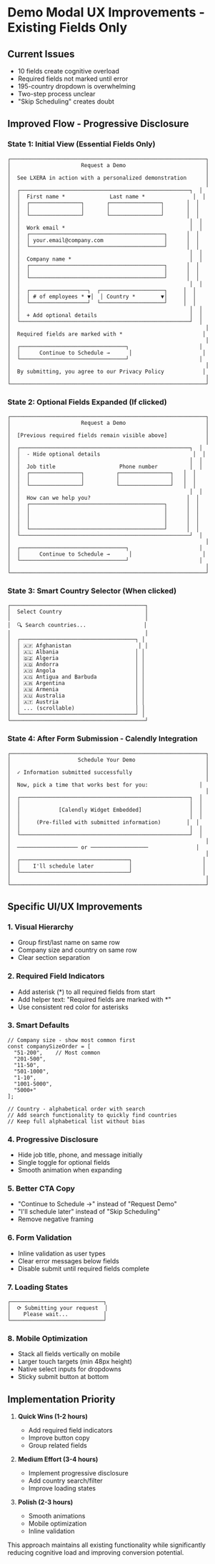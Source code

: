 # Demo Modal UX Improvements - Existing Fields Only

## Current Issues
- 10 fields create cognitive overload
- Required fields not marked until error
- 195-country dropdown is overwhelming
- Two-step process unclear
- "Skip Scheduling" creates doubt

## Improved Flow - Progressive Disclosure

### State 1: Initial View (Essential Fields Only)

```
┌─────────────────────────────────────────────────────────────┐
│                      Request a Demo                         │
│                                                             │
│  See LXERA in action with a personalized demonstration      │
│                                                             │
│  ┌─────────────────────────────────────────────────────┐  │
│  │  First name *              Last name *               │  │
│  │  ┌────────────────┐       ┌────────────────┐       │  │
│  │  │                │       │                │       │  │
│  │  └────────────────┘       └────────────────┘       │  │
│  │                                                     │  │
│  │  Work email *                                       │  │
│  │  ┌──────────────────────────────────────────┐      │  │
│  │  │ your.email@company.com                   │      │  │
│  │  └──────────────────────────────────────────┘      │  │
│  │                                                     │  │
│  │  Company name *                                     │  │
│  │  ┌──────────────────────────────────────────┐      │  │
│  │  │                                          │      │  │
│  │  └──────────────────────────────────────────┘      │  │
│  │                                                     │  │
│  │  ┌──────────────────┐  ┌────────────────────┐     │  │
│  │  │ # of employees * ▼│  │ Country *        ▼│     │  │
│  │  └──────────────────┘  └────────────────────┘     │  │
│  │                                                     │  │
│  │  + Add optional details                             │  │
│  └─────────────────────────────────────────────────────┘  │
│                                                             │
│  Required fields are marked with *                         │
│                                                             │
│  ┌─────────────────────────────────┐                      │
│  │      Continue to Schedule →      │                      │
│  └─────────────────────────────────┘                      │
│                                                             │
│  By submitting, you agree to our Privacy Policy            │
│                                                             │
└─────────────────────────────────────────────────────────────┘
```

### State 2: Optional Fields Expanded (If clicked)

```
┌─────────────────────────────────────────────────────────────┐
│                      Request a Demo                         │
│                                                             │
│  [Previous required fields remain visible above]            │
│                                                             │
│  ┌─────────────────────────────────────────────────────┐  │
│  │  - Hide optional details                             │  │
│  │                                                     │  │
│  │  Job title                    Phone number          │  │
│  │  ┌────────────────┐          ┌────────────────┐   │  │
│  │  │                │          │                │   │  │
│  │  └────────────────┘          └────────────────┘   │  │
│  │                                                     │  │
│  │  How can we help you?                              │  │
│  │  ┌──────────────────────────────────────────┐      │  │
│  │  │                                          │      │  │
│  │  │                                          │      │  │
│  │  │                                          │      │  │
│  │  └──────────────────────────────────────────┘      │  │
│  └─────────────────────────────────────────────────────┘  │
│                                                             │
│  ┌─────────────────────────────────┐                      │
│  │      Continue to Schedule →      │                      │
│  └─────────────────────────────────┘                      │
│                                                             │
└─────────────────────────────────────────────────────────────┘
```

### State 3: Smart Country Selector (When clicked)

```
┌──────────────────────────────────────────┐
│  Select Country                          │
│                                          │
│  🔍 Search countries...                  │
│                                          │
│  ┌────────────────────────────────────┐ │
│  │ 🇦🇫 Afghanistan                     │ │
│  │ 🇦🇱 Albania                        │ │
│  │ 🇩🇿 Algeria                        │ │
│  │ 🇦🇩 Andorra                        │ │
│  │ 🇦🇴 Angola                         │ │
│  │ 🇦🇬 Antigua and Barbuda            │ │
│  │ 🇦🇷 Argentina                      │ │
│  │ 🇦🇲 Armenia                        │ │
│  │ 🇦🇺 Australia                      │ │
│  │ 🇦🇹 Austria                        │ │
│  │ ... (scrollable)                   │ │
│  └────────────────────────────────────┘ │
└──────────────────────────────────────────┘
```

### State 4: After Form Submission - Calendly Integration

```
┌─────────────────────────────────────────────────────────────┐
│                     Schedule Your Demo                      │
│                                                             │
│  ✓ Information submitted successfully                       │
│                                                             │
│  Now, pick a time that works best for you:                │
│                                                             │
│  ┌─────────────────────────────────────────────────────┐  │
│  │                                                     │  │
│  │            [Calendly Widget Embedded]               │  │
│  │                                                     │  │
│  │     (Pre-filled with submitted information)        │  │
│  │                                                     │  │
│  └─────────────────────────────────────────────────────┘  │
│                                                             │
│  ─────────────────── or ──────────────────               │
│                                                             │
│  ┌──────────────────────────────────┐                      │
│  │    I'll schedule later           │                      │
│  └──────────────────────────────────┘                      │
│                                                             │
└─────────────────────────────────────────────────────────────┘
```

## Specific UI/UX Improvements

### 1. **Visual Hierarchy**
- Group first/last name on same row
- Company size and country on same row
- Clear section separation

### 2. **Required Field Indicators**
- Add asterisk (*) to all required fields from start
- Add helper text: "Required fields are marked with *"
- Use consistent red color for asterisks

### 3. **Smart Defaults**
```tsx
// Company size - show most common first
const companySizeOrder = [
  "51-200",    // Most common
  "201-500", 
  "11-50",
  "501-1000",
  "1-10",
  "1001-5000",
  "5000+"
];

// Country - alphabetical order with search
// Add search functionality to quickly find countries
// Keep full alphabetical list without bias
```

### 4. **Progressive Disclosure**
- Hide job title, phone, and message initially
- Single toggle for optional fields
- Smooth animation when expanding

### 5. **Better CTA Copy**
- "Continue to Schedule →" instead of "Request Demo"
- "I'll schedule later" instead of "Skip Scheduling"
- Remove negative framing

### 6. **Form Validation**
- Inline validation as user types
- Clear error messages below fields
- Disable submit until required fields complete

### 7. **Loading States**
```
┌─────────────────────────────┐
│  ⟳ Submitting your request  │
│    Please wait...           │
└─────────────────────────────┘
```

### 8. **Mobile Optimization**
- Stack all fields vertically on mobile
- Larger touch targets (min 48px height)
- Native select inputs for dropdowns
- Sticky submit button at bottom

## Implementation Priority

1. **Quick Wins (1-2 hours)**
   - Add required field indicators
   - Improve button copy
   - Group related fields

2. **Medium Effort (3-4 hours)**
   - Implement progressive disclosure
   - Add country search/filter
   - Improve loading states

3. **Polish (2-3 hours)**
   - Smooth animations
   - Mobile optimization
   - Inline validation

This approach maintains all existing functionality while significantly reducing cognitive load and improving conversion potential.